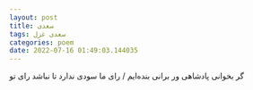 ```yaml
---
layout: post
title: سعدی
tags: سعدی غزل
categories: poem
date: 2022-07-16 01:49:03.144035
---
```


گر بخوانی پادشاهی ور برانی بنده‌ایم / رای ما سودی ندارد تا نباشد رای تو